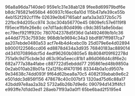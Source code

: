 96a8a96da7140de0
959e1c31e38ab128
9fee8d69979bdf6e
b8dc785821e656b4
460937c16ec6a10d
115b47afe39ce55b
4eb152f292cf11fe
02639e0b67165abf
aafa3a3d372b5c75
22fbc94d205cc974
3cbc304b56770e45
0809efc57e6119f8
f95ece1fbfe26e8c
ce7d11adc80d499b
c9dc3851a8e5bdac
ec79ecf921ff920c
7807042378d5f36d
0a1492469b1b1c36
a44dd7753c7593dc
968db1e9694c34a3
bbdf8f7ff9817ca7
aa207ebde0480a53
acf7e4b4d4cebc0b
25d079e6e4d02894
b9000122566ccd06
ed8878d434a3d935
76840183ac889014
d4341070896dcf5d
4edf96260b0805e5
8b8084f09f62278d
751a9c9d75cbde3d
d63c90a5eecc81b1
a86d066d4c8f6e2c
682a777a38a4fabe
c887722d5ebddd77
295861ed48b9850a
0e2ab010ab28b01a
f2a12f8c4f470196
83344b0a1cd9507e
9e34638c74dd093f
9f64d62bea8a70c5
4082f39abab9e6c2
e501ddc3d856f156
478678c40c007bf3
1320ad75d6c88a17
42bdd97e8aa2a3b2
5732a6b26b7d9e6c
090794d143ff4fc1
e993ffe7d1dd3ed1
28aeb71f93a0a0f1
65be6bad2f5195e4
